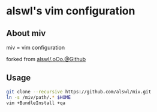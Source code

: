 # alswl's vim configuration #

## About miv ##

miv = vim configuration

forked from [alswl/.oOo.@Github][]

## Usage ##

``` bash
git clone --recursive https://github.com/alswl/miv.git
ln -s /miv/path/.* $HOME
vim +BundleInstall +qa
```

[alswl/.oOo.@Github]: https://github.com/alswl/.oOo.
